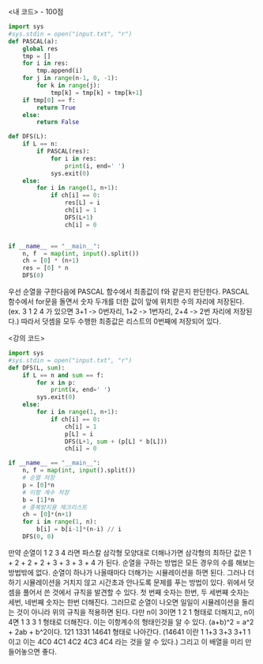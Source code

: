 <내 코드> - 100점

```python
import sys
#sys.stdin = open("input.txt", "r")
def PASCAL(a):
    global res
    tmp = []
    for i in res:
        tmp.append(i)
    for j in range(n-1, 0, -1):
        for k in range(j):
            tmp[k] = tmp[k] + tmp[k+1]
    if tmp[0] == f:
        return True
    else:
        return False

def DFS(L):
    if L == n:
        if PASCAL(res):
            for i in res:
                print(i, end=' ')
            sys.exit(0)
    else:
        for i in range(1, n+1):
            if ch[i] == 0:
                res[L] = i
                ch[i] = 1
                DFS(L+1)
                ch[i] = 0


if __name__ == "__main__":
    n, f  = map(int, input().split())
    ch = [0] * (n+1)
    res = [0] * n
    DFS(0)
```

우선 순열을 구한다음에 PASCAL 함수에서 최종값이 f와 같은지 판단한다.
PASCAL 함수에서 for문을 돌면서 숫자 두개를 더한 값이 앞에 위치한 수의 자리에 저장된다. (ex. 3 1 2 4 가 있으면 3+1 -> 0번자리, 1+2 -> 1번자리, 2+4 -> 2번 자리에 저장된다.)
따라서 덧셈을 모두 수행한 최종값은 리스트의 0번째에 저장되어 있다.

<강의 코드>

```python
import sys
#sys.stdin = open("input.txt", "r")
def DFS(L, sum):
    if L == n and sum == f:
        for x in p:
            print(x, end=' ')
        sys.exit(0)
    else:
        for i in range(1, n+1):
            if ch[i] == 0:
                ch[i] = 1
                p[L] = i
                DFS(L+1, sum + (p[L] * b[L]))
                ch[i] = 0

if __name__ == "__main__":
    n, f = map(int, input().split())
    # 순열 저장
    p = [0]*n
    # 이항 계수 저장
    b = [1]*n
    # 중복방지용 체크리스트
    ch = [0]*(n+1)
    for i in range(1, n):
        b[i] = b[i-1]*(n-i) // i
    DFS(0, 0)
```

만약 순열이 1 2 3 4 라면 파스칼 삼각형 모양대로 더해나가면 삼각형의 최하단 값은 1 + 2 + 2 + 2 + 3 + 3 + 3 + 4 가 된다.
순열을 구하는 방법은 모든 경우의 수를 해보는 방법밖에 없다.
순열이 하나가 나올때마다 더해가는 시뮬레이션을 하면 된다. 그러나 더하기 시뮬레이션을 거치지 않고 시간초과 안나도록 문제를 푸는 방법이 있다.
위에서 덧셈을 풀어서 쓴 것에서 규칙을 발견할 수 있다.
첫 번째 숫자는 한번, 두 세번째 숫자는 세번, 네번째 숫자는 한번 더해진다.
그러므로 순열이 나오면 일일이 시뮬레이션을 돌리는 것이 아니라 위의 규칙을 적용하면 된다.
다만 n이 3이면 1 2 1 형태로 더해지고, n이 4면 1 3 3 1 형태로 더해진다. 이는 이항계수의 형태인것을 알 수 있다. (a+b)^2 = a^2 + 2ab + b^2이다.
121 1331 14641 형태로 나아간다. (14641 이란 1 1+3 3+3 3+1 1 이고 이는 4C0 4C1 4C2 4C3 4C4 라는 것을 알 수 있다.)
그리고 이 배열을 미리 만들어놓으면 좋다.
